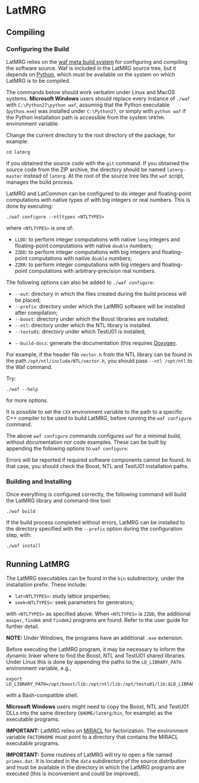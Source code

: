 # LatMRG

## Compiling

### Configuring the Build

LatMRG relies on the
[waf meta build system](https://code.google.com/p/waf/) for configuring and
compiling the software source.
Waf is included in the LatMRG source tree, but it depends on
[Python](http://python.org/download), which must be available on the system
on which LatMRG is to be compiled.

The commands below should work verbatim under Linux and MacOS systems.
**Microsoft Windows** users should replace every instance of `./waf` 
with `C:\Python27\python waf`, assuming that the Python executable
(`python.exe`) was installed under `C:\Python27`, or simply with `python waf`
if the Python installation path is accessible from the system `%PATH%`
environment variable.

Change the current directory to the root directory of the package, for example:

	cd latmrg

if you obtained the source code with the `git` command.
If you obtained the source code from the ZIP archive, the directory should be
named `latmrg-master` instead of `latmrg`.
At the root of the source tree lies the `waf` script, manages the build
process.

LatMRG and LatCommon can be configured to do integer and floating-point
computations with native types of with big integers or real numbers.
This is done by executing:

	./waf configure --ntltypes <NTLTYPES>
	
where `<NTLTYPES>` is one of:

- `LLDD`: to perform integer computations with native `long` integers
  and floating-point computations with native `double` numbers;
- `ZZDD`: to perform integer computations with big integers and
  floating-point computations with native `double` numbers;
- `ZZRR`: to perform integer computations with big integers and
  floating-point computations with arbitrary-precision real numbers.

The following options can also be added to `./waf configure`:

- `--out`: directory in which the files created during the build process will
  be placed;
- `--prefix`: directory under which the LatMRG software will be installed after
  compilation;
- `--boost`: directory under which the Boost libraries are installed;
- `--ntl`: directory under which the NTL library is installed.
- `--testu01`: directory under which TestU01 is installed;
* `--build-docs`: generate the documentation (this requires
  [Doxygen](http://www.stack.nl/~dimitri/doxygen/).

For example, if the header file `vector.h` from the NTL library can be found in
the path `/opt/ntl/include/NTL/vector.h`, you should pass `--ntl
/opt/ntl` to the Waf command.

Try:

	./waf --help

for more options.


It is possible to set the `CXX` environment variable to the path to a specific
C++ compiler to be used to build LatMRG, before running the `waf
configure` command.

The above `waf configure` commands configures `waf` for a minimal build,
without documentation nor code examples.  These can be built by
appending the following options to `waf configure`:

Errors will be reported if required software components cannot be found.  In
that case, you should check the Boost, NTL and TestU01 installation paths.


### Building and Installing

Once everything is configured correctly, the following command will build the
LatMRG library and command-line tool:

	./waf build

If the build process completed without errors, LatMRG can be installed to the
directory specified with the `--prefix` option during the configuration step,
with:

	./waf install


## Running LatMRG

The LatMRG executables can be found in the `bin` subdirectory, under the
installation prefix.
These include:

- `lat<NTLTYPES>`: study lattice properties;
- `seek<NTLTYPES>`: seek parameters for generators;

with `<NTLTYPES>` as specified above.
When `<NTLTYPES>` is `ZZDD`, the additional `maxper`, `findmk` and `findmk2`
programs are found.
Refer to the user guide for further detail.

**NOTE:** Under Windows, the programs have an additional `.exe` extension.


Before executing the LatMRG program, it may be necessary to inform the dynamic
linker where to find the Boost, NTL and TestU01 shared libraries.  Under Linux
this is done by appending the paths to the `LD_LIBRARY_PATH` environment
variable, e.g.,

	export LD_LIBRARY_PATH=/opt/boost/lib:/opt/ntl/lib:/opt/testu01/lib:$LD_LIBRARY_PATH

with a Bash-compatible shell.

**Microsoft Windows** users might need to copy the Boost, NTL and TestU01 DLLs into the
same directory (`$HOME/latmrg/bin`, for example) as the executable programs.

**IMPORTANT:** LatMRG relies on [MIRACL](http://www.miracl.com/) for factorization.  The
environment variable `FACTORHOME` must point to a directory that contains the
MIRACL executable programs.

**IMPORTANT:** Some routines of LatMRG will try to open a file named
`primes.dat`.  It is located in the `data` subdirectory of the source
distribution and must be available in the directory in which the LatMRG
programs are executed (this is inconvenient and could be improved).
